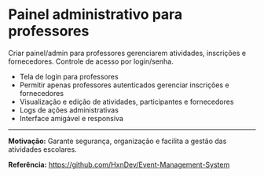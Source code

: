 # Painel administrativo para professores

Criar painel/admin para professores gerenciarem atividades, inscrições e fornecedores. Controle de acesso por login/senha.

- Tela de login para professores
- Permitir apenas professores autenticados gerenciar inscrições e fornecedores
- Visualização e edição de atividades, participantes e fornecedores
- Logs de ações administrativas
- Interface amigável e responsiva

---

**Motivação:**
Garante segurança, organização e facilita a gestão das atividades escolares.

**Referência:**
https://github.com/HxnDev/Event-Management-System
